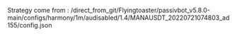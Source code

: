 Strategy come from : /direct_from_git/Flyingtoaster/passivbot_v5.8.0-main/configs/harmony/1m/audisabled/1.4/MANAUSDT_20220721074803_ad155/config.json